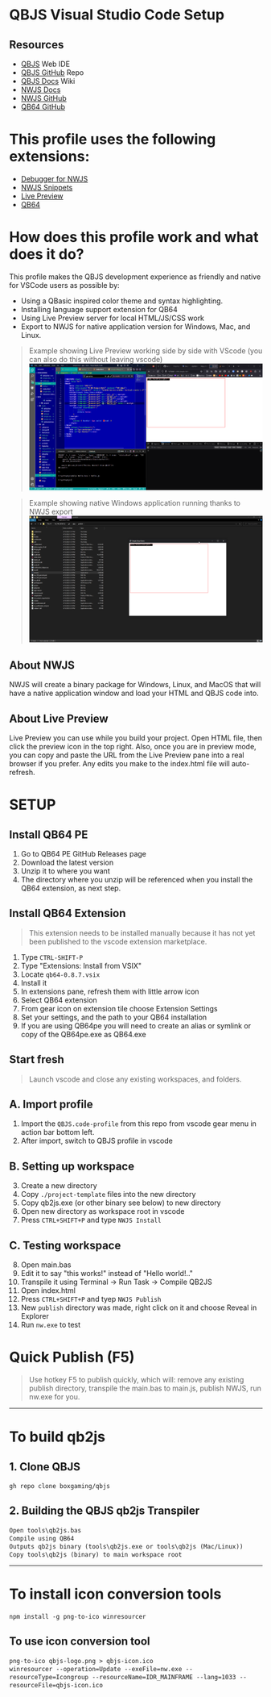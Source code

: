 # QBJS Visual Studio Code Setup

## Resources

- [QBJS](https://qbjs.org) Web IDE
- [QBJS GitHub](https://github.com/boxgaming/qbjs) Repo
- [QBJS Docs](https://github.com/boxgaming/qbjs/wiki) Wiki
- [NWJS Docs](https://nwjs.readthedocs.io/en/latest/)
- [NWJS GitHub](https://github.com/nwjs/nw.js)
- [QB64 GitHub](https://github.com/QB64-Phoenix-Edition/QB64pe)

# This profile uses the following extensions:
- [Debugger for NWJS](https://marketplace.visualstudio.com/items?itemName=ruakr.vsc-nwjs)
- [NWJS Snippets](https://marketplace.visualstudio.com/items?itemName=ssnangua.vscode-nwjs-snippets)
- [Live Preview](https://marketplace.visualstudio.com/items?itemName=ms-vscode.live-server)
- [QB64](https://github.com/QB64Official/vscode)

# How does this profile work and what does it do?

This profile makes the QBJS development experience as friendly and native for VSCode users as possible by:
- Using a QBasic inspired color theme and syntax highlighting.
- Installing language support extension for QB64
- Using Live Preview server for local HTML/JS/CSS work
- Export to NWJS for native application version for Windows, Mac, and Linux.

> Example showing Live Preview working side by side with VScode (you can also do this without leaving vscode)
![QBJS Live Preview - External Browser](qbjs-livepreview-external.png)

> Example showing native Windows application running thanks to NWJS export
![NWJS Application Running in Windows](qbjs-nwjs-apprun.png)

## About NWJS
NWJS will create a binary package for Windows, Linux, and MacOS that will have a native application window and load your HTML and QBJS code into.

## About Live Preview
Live Preview you can use while you build your project. Open HTML file, then click the preview icon in the top right. Also, once you are in preview mode, you can copy and paste the URL from the Live Preview pane into a real browser if you prefer. Any edits you make to the index.html file will auto-refresh.

# SETUP

## Install QB64 PE
1. Go to QB64 PE GitHub Releases page
2. Download the latest version
3. Unzip it to where you want
4. The directory where you unzip will be referenced when you install the QB64 extension, as next step.

## Install QB64 Extension
> This extension needs to be installed manually because it has not yet been published to the vscode extension marketplace.
1. Type `CTRL-SHIFT-P`
2. Type "Extensions: Install from VSIX"
3. Locate `qb64-0.8.7.vsix`
4. Install it
5. In extensions pane, refresh them with little arrow icon
6. Select QB64 extension
7. From gear icon on extension tile choose Extension Settings
8. Set your settings, and the path to your QB64 installation
9. If you are using QB64pe you will need to create an alias or symlink or copy of the QB64pe.exe as QB64.exe

## Start fresh
> Launch vscode and close any existing workspaces, and folders.

## A. Import profile
1. Import the `QBJS.code-profile` from this repo from vscode gear menu in action bar bottom left.
2. After import, switch to QBJS profile in vscode


## B. Setting up workspace
3. Create a new directory
4. Copy `./project-template` files into the new directory
5. Copy qb2js.exe (or other binary see below) to new directory
6. Open new directory as workspace root in vscode
7. Press `CTRL+SHIFT+P` and type `NWJS Install`

## C. Testing workspace
8. Open main.bas
9. Edit it to say "this works!" instead of "Hello world!.."
10. Transpile it using Terminal -> Run Task -> Compile QB2JS
11. Open index.html
12. Press `CTRL+SHIFT+P` and tyep `NWJS Publish`
13. New `publish` directory was made, right click on it and choose Reveal in Explorer
14. Run `nw.exe` to test

# Quick Publish (F5)
> Use hotkey F5 to publish quickly, which will: remove any existing publish directory, transpile the main.bas to main.js, publish NWJS, run nw.exe for you.

---

# To build qb2js

## 1. Clone QBJS
```
gh repo clone boxgaming/qbjs
```

## 2. Building the QBJS qb2js Transpiler
```
Open tools\qb2js.bas
Compile using QB64
Outputs qb2js binary (tools\qb2js.exe or tools\qb2js (Mac/Linux))
Copy tools\qb2js (binary) to main workspace root
```

---

# To install icon conversion tools
```
npm install -g png-to-ico winresourcer
```

## To use icon conversion tool
```
png-to-ico qbjs-logo.png > qbjs-icon.ico
winresourcer --operation=Update --exeFile=nw.exe --resourceType=Icongroup --resourceName=IDR_MAINFRAME --lang=1033 --resourceFile=qbjs-icon.ico
```